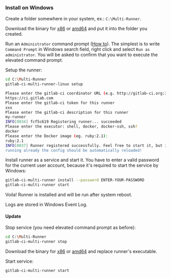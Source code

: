### Install on Windows

Create a folder somewhere in your system, ex.: `C:\Multi-Runner`.

Download the binary for [x86][]  or [amd64][] and put it into the folder you
created.

Run an `Administrator` command prompt ([How to][prompt]). The simplest is to
write `Command Prompt` in Windows search field, right click and select
`Run as administrator`. You will be asked to confirm that you want to execute
the elevated command prompt.

Setup the runner:

```bash
cd C:\Multi-Runner
gitlab-ci-multi-runner-linux setup

Please enter the gitlab-ci coordinator URL (e.g. http://gitlab-ci.org:3000/ )
https://ci.gitlab.com
Please enter the gitlab-ci token for this runner
xxx
Please enter the gitlab-ci description for this runner
my-runner
INFO[0034] fcf5c619 Registering runner... succeeded
Please enter the executor: shell, docker, docker-ssh, ssh?
docker
Please enter the Docker image (eg. ruby:2.1):
ruby:2.1
INFO[0037] Runner registered successfully. Feel free to start it, but if it's
running already the config should be automatically reloaded!
```

Install runner as a service and start it. You have to enter a valid password
for the current user account, because it's required to start the service by Windows:

```bash
gitlab-ci-multi-runner install --password ENTER-YOUR-PASSWORD
gitlab-ci-multi-runner start
```

Voila! Runner is installed and will be run after system reboot.

Logs are stored in Windows Event Log.

#### Update

Stop service (you need elevated command prompt as before):

```bash
cd C:\Multi-Runner
gitlab-ci-multi-runner stop
```

Download the binary for [x86][] or [amd64][] and replace runner's executable.

Start service:

```bash
gitlab-ci-multi-runner start
```

[x86]: https://gitlab-ci-multi-runner-downloads.s3.amazonaws.com/latest/binaries/gitlab-ci-multi-runner-windows-386.exe
[amd64]: https://gitlab-ci-multi-runner-downloads.s3.amazonaws.com/latest/binaries/gitlab-ci-multi-runner-windows-amd64.exe
[prompt]: http://pcsupport.about.com/od/windows-8/a/elevated-command-prompt-windows-8.htm
